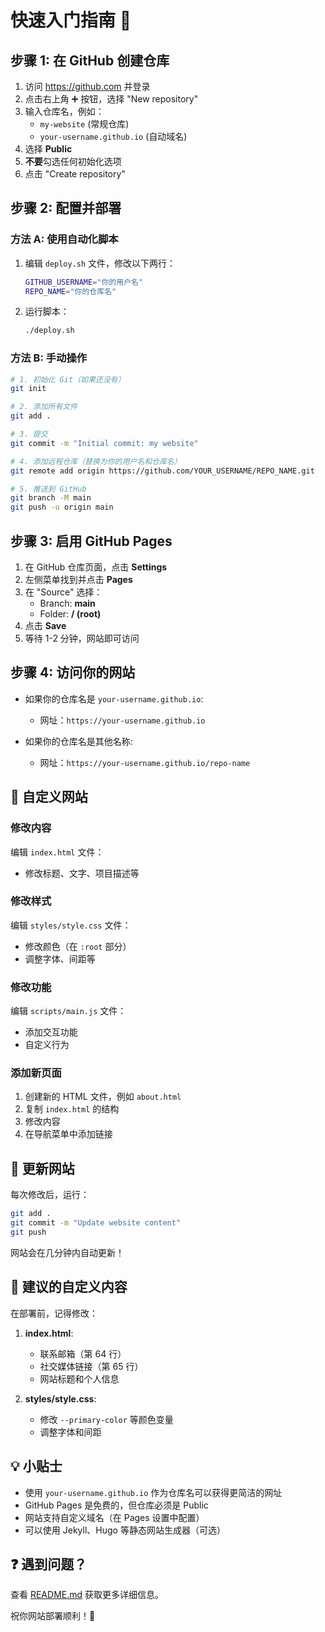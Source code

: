 # 快速入门指南 🚀

## 步骤 1: 在 GitHub 创建仓库

1. 访问 https://github.com 并登录
2. 点击右上角 ➕ 按钮，选择 "New repository"
3. 输入仓库名，例如：
   - `my-website` (常规仓库)
   - `your-username.github.io` (自动域名)
4. 选择 **Public**
5. **不要**勾选任何初始化选项
6. 点击 "Create repository"

## 步骤 2: 配置并部署

### 方法 A: 使用自动化脚本

1. 编辑 `deploy.sh` 文件，修改以下两行：
   ```bash
   GITHUB_USERNAME="你的用户名"
   REPO_NAME="你的仓库名"
   ```

2. 运行脚本：
   ```bash
   ./deploy.sh
   ```

### 方法 B: 手动操作

```bash
# 1. 初始化 Git（如果还没有）
git init

# 2. 添加所有文件
git add .

# 3. 提交
git commit -m "Initial commit: my website"

# 4. 添加远程仓库（替换为你的用户名和仓库名）
git remote add origin https://github.com/YOUR_USERNAME/REPO_NAME.git

# 5. 推送到 GitHub
git branch -M main
git push -u origin main
```

## 步骤 3: 启用 GitHub Pages

1. 在 GitHub 仓库页面，点击 **Settings**
2. 左侧菜单找到并点击 **Pages**
3. 在 "Source" 选择：
   - Branch: **main**
   - Folder: **/ (root)**
4. 点击 **Save**
5. 等待 1-2 分钟，网站即可访问

## 步骤 4: 访问你的网站

- 如果你的仓库名是 `your-username.github.io`:
  - 网址：`https://your-username.github.io`

- 如果你的仓库名是其他名称:
  - 网址：`https://your-username.github.io/repo-name`

## 📝 自定义网站

### 修改内容

编辑 `index.html` 文件：
- 修改标题、文字、项目描述等

### 修改样式

编辑 `styles/style.css` 文件：
- 修改颜色（在 `:root` 部分）
- 调整字体、间距等

### 修改功能

编辑 `scripts/main.js` 文件：
- 添加交互功能
- 自定义行为

### 添加新页面

1. 创建新的 HTML 文件，例如 `about.html`
2. 复制 `index.html` 的结构
3. 修改内容
4. 在导航菜单中添加链接

## 🔄 更新网站

每次修改后，运行：

```bash
git add .
git commit -m "Update website content"
git push
```

网站会在几分钟内自动更新！

## 🎨 建议的自定义内容

在部署前，记得修改：

1. **index.html**:
   - 联系邮箱（第 64 行）
   - 社交媒体链接（第 65 行）
   - 网站标题和个人信息

2. **styles/style.css**:
   - 修改 `--primary-color` 等颜色变量
   - 调整字体和间距

## 💡 小贴士

- 使用 `your-username.github.io` 作为仓库名可以获得更简洁的网址
- GitHub Pages 是免费的，但仓库必须是 Public
- 网站支持自定义域名（在 Pages 设置中配置）
- 可以使用 Jekyll、Hugo 等静态网站生成器（可选）

## ❓ 遇到问题？

查看 [README.md](README.md) 获取更多详细信息。

祝你网站部署顺利！🎉

